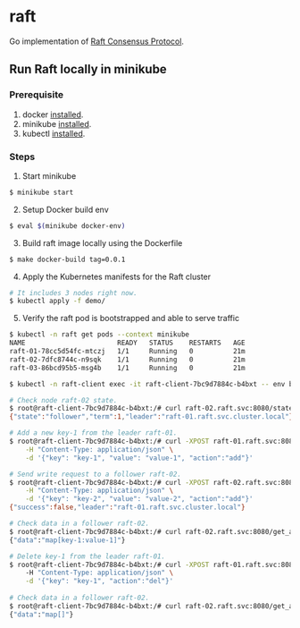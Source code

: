 # raft
Go implementation of [Raft Consensus Protocol](https://raft.github.io/).

## Run Raft locally in minikube

### Prerequisite
1. docker [installed](https://docs.docker.com/get-docker/).
2. minikube [installed](https://minikube.sigs.k8s.io/docs/start/).
3. kubectl [installed](https://kubernetes.io/docs/tasks/tools/).

### Steps

1. Start minikube
```bash
$ minikube start
```

2. Setup Docker build env
```bash
$ eval $(minikube docker-env)
```

3. Build raft image locally using the Dockerfile
```bash
$ make docker-build tag=0.0.1 
```

4. Apply the Kubernetes manifests for the Raft cluster
```bash
# It includes 3 nodes right now.
$ kubectl apply -f demo/ 
```

5. Verify the raft pod is bootstrapped and able to serve traffic
```bash
$ kubectl -n raft get pods --context minikube
NAME                       READY   STATUS    RESTARTS   AGE
raft-01-78cc5d54fc-mtczj   1/1     Running   0          21m
raft-02-7dfc8744c-n9sqk    1/1     Running   0          21m
raft-03-86bcd95b5-msg4b    1/1     Running   0          21m

$ kubectl -n raft-client exec -it raft-client-7bc9d7884c-b4bxt -- env bash

# Check node raft-02 state.
$ root@raft-client-7bc9d7884c-b4bxt:/# curl raft-02.raft.svc:8080/state
{"state":"follower","term":1,"leader":"raft-01.raft.svc.cluster.local"}

# Add a new key-1 from the leader raft-01.
$ root@raft-client-7bc9d7884c-b4bxt:/# curl -XPOST raft-01.raft.svc:8080/operate_data \
    -H "Content-Type: application/json" \
    -d '{"key": "key-1", "value": "value-1", "action":"add"}'

# Send write request to a follower raft-02.
$ root@raft-client-7bc9d7884c-b4bxt:/# curl -XPOST raft-02.raft.svc:8080/operate_data \
    -H "Content-Type: application/json" \
    -d '{"key": "key-2", "value": "value-2", "action":"add"}'
{"success":false,"leader":"raft-01.raft.svc.cluster.local"}

# Check data in a follower raft-02.
$ root@raft-client-7bc9d7884c-b4bxt:/# curl raft-02.raft.svc:8080/get_all_data
{"data":"map[key-1:value-1]"}

# Delete key-1 from the leader raft-01.
$ root@raft-client-7bc9d7884c-b4bxt:/# curl -XPOST raft-01.raft.svc:8080/operate_data 
    -H "Content-Type: application/json" \
    -d '{"key": "key-1", "action":"del"}'
 
# Check data in a follower raft-02.
$ root@raft-client-7bc9d7884c-b4bxt:/# curl raft-02.raft.svc:8080/get_all_data
{"data":"map[]"}
```
